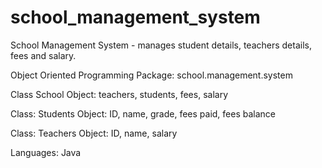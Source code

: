 # school_management_system
School Management System - manages student details, teachers details, fees and salary. 

Object Oriented Programming
Package: school.management.system

Class School
Object: teachers, students, fees, salary 

Class: Students
Object: ID, name, grade, fees paid, fees balance

Class: Teachers
Object: ID, name, salary

Languages: Java
